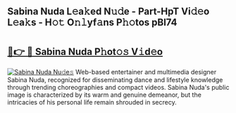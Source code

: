 ## Sabina Nuda L𝚎a𝚔ed N𝚞𝚍e - Part-HpT Vi𝚍𝚎o L𝚎a𝚔s - H𝚘𝚝 O𝚗𝚕yf𝚊ns P𝚑𝚘tos pBl74

# <h2><a href="http://kf8piji.oniu.top/?m=Sabina+Nuda">🔗👉 🔴 Sabina Nuda P𝚑ot𝚘𝚜 V𝚒d𝚎o</a></h2>

[![Sabina Nuda Nu𝚍e𝚜](https://i.imgur.com/0qMVB7G.gif)](http://kf8piji.oniu.top/?m=Sabina+Nuda)
Web-based entertainer and multimedia designer Sabina Nuda, recognized for disseminating dance and lifestyle knowledge through trending choreographies and compact videos. Sabina Nuda's public image is characterized by its warm and genuine demeanor, but the intricacies of his personal life remain shrouded in secrecy.  
